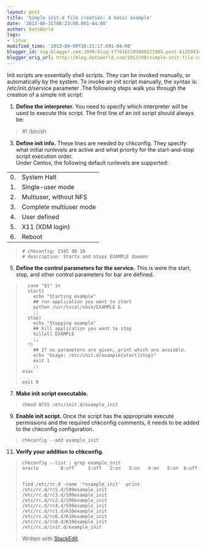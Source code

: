 ```yaml
---
layout: post
title: 'Simple init.d file creation: A basic example'
date: '2013-08-31T08:23:00.001-04:00'
author: DatsWorld
tags:
- linux
modified_time: '2013-09-09T16:21:17.691-04:00'
blogger_id: tag:blogger.com,1999:blog-1770165193886521985.post-6120943402920544446
blogger_orig_url: http://blog.datsworld.com/2013/08/simple-init-file-creation.html
---
```


Init scripts are essentially shell scripts. They can be invoked manually, or automatically by the system. To invoke an init script manually, the syntax is: /etc/init.d/service parameter .The following steps walk you through the creation of a simple init script:  

1.  **Define the interpreter.** You need to specify which interpreter will be used to execute this script. The first line of an init script should always be:  
    
 

>    #! /bin/sh

    
  
3.  **Define init info.** These lines are needed by chkconfig. They specify what initial runlevels are active and what priority for the start-and-stop script execution order.  
    Under Centos, the following default runlevels are supported:  

| | |
|--|--|
| 0. |System Halt|
| 1. |Single-user mode|
| 2. |Multiuser, without NFS|
| 3. |Complete multiuser mode|
| 4. |User defined|
| 5. |X11 (XDM login)|
| 6. |Reboot|

    

>     # chkconfig: 2345 90 10  
>     # description: Starts and stops EXAMPLE daemon

    
  
5.  **Define the control parameters for the service.** This is were the start, stop, and other control parameters for bar are defined.  
    

>       case "$1" in  
>       start)  
>         echo "Starting example"  
>         ## run application you want to start  
>         python /usr/local/sbin/EXAMPLE &  
>         ;;  
>       stop)  
>         echo "Stopping example"  
>         ## kill application you want to stop  
>         killall EXAMPLE  
>         ;;  
>       *)  
>         ## If no parameters are given, print which are avaiable.  
>         echo "Usage: /etc/init.d/example{start|stop}"  
>         exit 1  
>         ;;  
>     esac  
>        
>     exit 0

    
  
7.  **Make init script executable.**  
    

>     chmod 0755 /etc/init.d/example_init

    
  
9.  **Enable init script.** Once the script has the appropriate execute permissions and the required chkconfig comments, it needs to be added to the chkconfig configuration.  
    

>     chkconfig --add example_init

    
  
11.  **Verify your addition to chkconfig.**  
    

>     chkconfig --list | grep example_init  
>     oracle        0:off     1:off   2:on   3:on   4:on   5:on  6:off  
>       
>       
>     find /etc/rc.d -name '*example_init' -print  
>     /etc/rc.d/rc5.d/S90example_init  
>     /etc/rc.d/rc3.d/S90example_init  
>     /etc/rc.d/rc2.d/S90example_init  
>     /etc/rc.d/rc4.d/S90example_init  
>     /etc/rc.d/rc1.d/K10example_init  
>     /etc/rc.d/rc6.d/K10example_init  
>     /etc/rc.d/rc0.d/K10example_init  
>     /etc/rc.d/init.d/example_init
> 
> 
> Written with [StackEdit](https://stackedit.io/).

